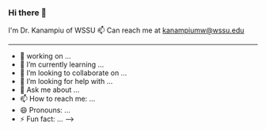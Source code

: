 ### Hi there 👋
I'm Dr. Kanampiu of WSSU
📫 Can reach me at kanampiumw@wssu.edu
*****************************************************


- 🔭 working on ...
- 🌱 I’m currently learning ...
- 👯 I’m looking to collaborate on ...
- 🤔 I’m looking for help with ...
- 💬 Ask me about ...
- 📫 How to reach me: ...
- 😄 Pronouns: ...
- ⚡ Fun fact: ...
-->
